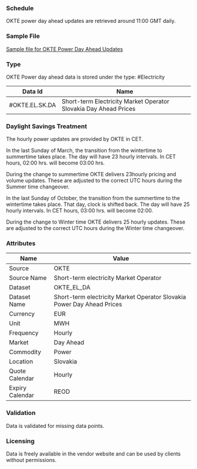 ### Schedule

OKTE power day ahead updates are retrieved around 11:00 GMT daily.

### Sample File

[Sample file for OKTE Power Day Ahead Updates](pathname:///file-samples/Total_results_DAM_2024-02-21_2024-02-21.xlsx)

### Type

OKTE Power day ahead data is stored under the type: #Electricity

|**Data Id**|**Name**|
|-|-|
|#OKTE.EL.SK.DA|Short-term Electricity Market Operator Slovakia Day Ahead Prices|

### Daylight Savings Treatment

The hourly power updates are provided by OKTE in CET. 

In the last Sunday of March, the transition from the wintertime to summertime takes place. The 
day will have 23 hourly intervals. In CET hours, 02:00 hrs. will become 03:00 hrs. 

During the change to summertime OKTE delivers 23hourly pricing and volume updates. These are adjusted to the correct UTC hours during the Summer time changeover.

In the last Sunday of October, the transition from the summertime to the wintertime takes place. 
That day, clock is shifted back. The day will have 25 hourly intervals. In CET hours, 03:00 hrs. will 
become 02:00. 

During the change to Winter time OKTE delivers 25 hourly updates. These are adjusted to the correct UTC hours during the Winter time changeover.

### Attributes
|Name|Value|
|-|-|
|Source|OKTE|
|Source Name|Short-term electricity Market Operator|
|Dataset|OKTE_EL_DA|
|Dataset Name|Short-term electricity Market Operator Slovakia Power Day Ahead Prices|
|Currency|EUR|
|Unit|MWH|
|Frequency|Hourly|
|Market|Day Ahead|
|Commodity|Power|
|Location|Slovakia|
|Quote Calendar|Hourly|
|Expiry Calendar|REOD|

### Validation

Data is validated for missing data points.

### Licensing

Data is freely available in the vendor website and can be used by clients without permissions.